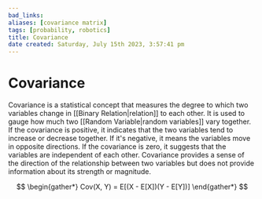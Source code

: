 ```yaml
---
bad_links: 
aliases: [covariance matrix]
tags: [probability, robotics]
title: Covariance
date created: Saturday, July 15th 2023, 3:57:41 pm
---
```

# Covariance

Covariance is a statistical concept that measures the degree to which two variables change in [[Binary Relation|relation]] to each other. It is used to gauge how much two [[Random Variable|random variables]] vary together. If the covariance is positive, it indicates that the two variables tend to increase or decrease together. If it's negative, it means the variables move in opposite directions. If the covariance is zero, it suggests that the variables are independent of each other. Covariance provides a sense of the direction of the relationship between two variables but does not provide information about its strength or magnitude.

$$
\begin{gather*} 
Cov(X, Y) = E[(X - E[X])(Y - E[Y])]
\end{gather*}
$$
